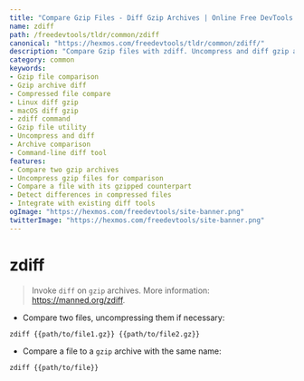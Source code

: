 ```yaml
---
title: "Compare Gzip Files - Diff Gzip Archives | Online Free DevTools by Hexmos"
name: zdiff
path: /freedevtools/tldr/common/zdiff
canonical: "https://hexmos.com/freedevtools/tldr/common/zdiff/"
description: "Compare Gzip files with zdiff. Uncompress and diff gzip archives instantly. A simple command-line tool for file comparison. Free online tool, no registration required."
category: common
keywords:
- Gzip file comparison
- Gzip archive diff
- Compressed file compare
- Linux diff gzip
- macOS diff gzip
- zdiff command
- Gzip file utility
- Uncompress and diff
- Archive comparison
- Command-line diff tool
features:
- Compare two gzip archives
- Uncompress gzip files for comparison
- Compare a file with its gzipped counterpart
- Detect differences in compressed files
- Integrate with existing diff tools
ogImage: "https://hexmos.com/freedevtools/site-banner.png"
twitterImage: "https://hexmos.com/freedevtools/site-banner.png"
---
```


# zdiff

> Invoke `diff` on `gzip` archives.
> More information: <https://manned.org/zdiff>.

- Compare two files, uncompressing them if necessary:

`zdiff {{path/to/file1.gz}} {{path/to/file2.gz}}`

- Compare a file to a `gzip` archive with the same name:

`zdiff {{path/to/file}}`
